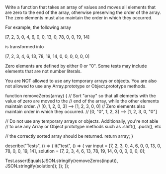 Write a function that takes an array of values and moves all elements that are zero to the end of the array, otherwise preserving the order of the array. The zero elements must also maintain the order in which they occurred.

For example, the following array

[7, 2, 3, 0, 4, 6, 0, 0, 13, 0, 78, 0, 0, 19, 14]

is transformed into

[7, 2, 3, 4, 6, 13, 78, 19, 14, 0, 0, 0, 0, 0, 0]

Zero elements are defined by either 0 or "0". Some tests may include elements that are not number literals.

You are NOT allowed to use any temporary arrays or objects. You are also not allowed to use any Array.prototype or Object.prototype methods.

function removeZeros(array) {
  // Sort "array" so that all elements with the value of zero are moved to the
  // end of the array, while the other elements maintain order.
  // [0, 1, 2, 0, 3] --> [1, 2, 3, 0, 0]
  // Zero elements also maintain order in which they occurred.
  // [0, "0", 1, 2, 3] --> [1, 2, 3, 0, "0"]
  
  // Do not use any temporary arrays or objects. Additionally, you're not able
  // to use any Array or Object prototype methods such as .shift(), .push(), etc
  
  // the correctly sorted array should be returned.
  return array;
}

describe("Tests", () => {
  it("test", () => {
var input = [7, 2, 3, 0, 4, 6, 0, 0, 13, 0, 78, 0, 0, 19, 14],
    solution = [7, 2, 3, 4, 6, 13, 78, 19, 14, 0, 0, 0, 0, 0, 0];

Test.assertEquals(JSON.stringify(removeZeros(input)), JSON.stringify(solution));
  });
});
